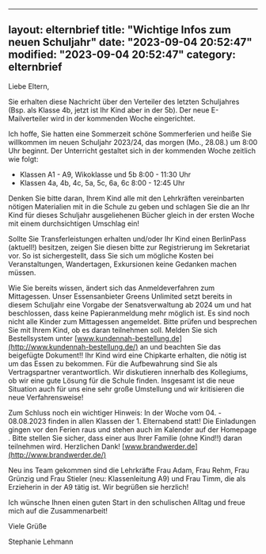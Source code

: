 
---
layout: elternbrief
title: "Wichtige Infos zum neuen Schuljahr"
date: "2023-09-04 20:52:47"
modified: "2023-09-04 20:52:47"
category: elternbrief
---

Liebe Eltern, 

Sie erhalten diese Nachricht über den Verteiler des letzten Schuljahres (Bsp. als Klasse 4b, jetzt ist Ihr Kind aber in der 5b). Der neue E-Mailverteiler wird in der kommenden Woche eingerichtet.

Ich hoffe, Sie hatten eine Sommerzeit schöne Sommerferien und heiße Sie willkommen im neuen Schuljahr 2023/24, das morgen (Mo., 28.08.) um 8:00 Uhr beginnt. Der Unterricht gestaltet sich in der kommenden Woche zeitlich wie folgt:

-  Klassen A1 - A9, Wikoklasse und 5b  8:00 -  11:30 Uhr
-  Klassen 4a, 4b, 4c, 5a, 5c, 6a, 6c 8:00 - 12:45 Uhr

Denken Sie bitte daran, Ihrem Kind alle mit den Lehrkräften vereinbarten nötigen Materialien mit in die Schule zu geben und schlagen Sie die an Ihr Kind für dieses Schuljahr ausgeliehenen Bücher gleich in der ersten Woche mit einem durchsichtigen Umschlag ein! 

Sollte Sie Transferleistungen erhalten und/oder Ihr Kind einen BerlinPass (aktuell!) besitzen, zeigen Sie diesen bitte zur Registrierung im Sekretariat vor. So ist sichergestellt, dass Sie sich um mögliche Kosten bei Veranstaltungen, Wandertagen, Exkursionen keine Gedanken machen müssen. 

Wie Sie bereits wissen, ändert sich das Anmeldeverfahren zum Mittagessen. Unser Essensanbieter Greens Unlimited setzt bereits in diesem Schuljahr eine Vorgabe der Senatsverwaltung ab 2024 um und hat beschlossen, dass keine Papieranmeldung mehr möglich ist. Es sind noch nicht alle Kinder zum Mittagessen angemeldet. Bitte prüfen und besprechen Sie mit Ihrem Kind, ob es daran teilnehmen soll. Melden Sie sich Bestellsystem unter [www.kundennah-bestellung.de](http://www.kundennah-bestellung.de/) an und beachten Sie das beigefügte Dokument!!
Ihr Kind wird eine Chipkarte erhalten, die nötig ist um das Essen zu bekommen. Für die Aufbewahrung sind Sie als Vertragspartner verantwortlich. Wir diskutieren innerhalb des Kollegiums, ob wir eine gute Lösung für die Schule finden. Insgesamt ist die neue Situation auch für uns eine sehr große Umstellung und wir kritisieren die neue Verfahrensweise!

Zum Schluss noch ein wichtiger Hinweis: In der Woche vom 04. - 08.08.2023 finden in allen Klassen der 1. Elternabend statt! Die Einladungen gingen vor den Ferien raus und stehen auch im Kalender auf der Homepage . Bitte stellen Sie sicher, dass einer aus Ihrer Familie (ohne Kind!!) daran teilnehmen wird. Herzlichen Dank!  [www.brandwerder.de](http://www.brandwerder.de/)

Neu ins Team gekommen sind die Lehrkräfte Frau Adam, Frau Rehm, Frau Grünzig und Frau Stieler (neu: Klassenleitung A9) und Frau Timm, die als Erzieherin in der A9 tätig ist. Wir begrüßen sie herzlich!

Ich wünsche Ihnen einen guten Start in den schulischen Alltag und freue mich auf die Zusammenarbeit!

Viele Grüße

Stephanie Lehmann

